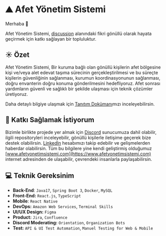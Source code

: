 
# ⛰️ **Afet Yönetim Sistemi**

Merhaba 👋

Afet Yönetim Sistemi, [discussion](https://github.com/acikkaynak/afet-org/discussions/35) alanındaki fikri gönüllü olarak hayata geçirmek için katkı sağlayan bir topluluktur.

## ☀️ Özet

Afet Yönetim Sistemi, Bir kuruma bağlı olan gönüllü kişilerin afet bölgesine kişi ve/veya alet edevat taşıma sürecinin gerçekleştirilmesi ve bu süreçte kişilerin güvenliğinin sağlanması, kurumun koordinasyonunun sağlanması, doğru envanterin doğru konuma gönderilmesini hedefliyoruz. Afet sonrası yardımların güvenli ve sağlıklı bir şekilde ulaşması için teknik çözümler üretiyoruz. 

Daha detaylı bilgiye ulaşmak için [Tanıtım Dokümanı](https://github.com/afet-yonetim-sistemi/.github/files/13479159/ays_introduction.pdf)mızı inceleyebilirsin.

## 🚀 Katkı Sağlamak İstiyorum

Bizimle birlikte projede yer almak için [Discord](https://discord.gg/3ShTaTJr4f) sunucumuza dahil olabilir, ilgili repositoryleri inceleyebilir, gönüllü kişilerle iletişime geçerek bize destek olabilirsin. [LinkedIn](https://tr.linkedin.com/company/afetyonetimsistemi) hesabımızı takip edebilir ve gelişmelerden haberdar olabilirsin. Tüm bu bilgilere yine kendi geliştirmiş olduğumuz [www.afetyonetimsistemi.com](https://www.afetyonetimsistemi.com) internet adresinden de ulaşabilir, çevrendeki insanlarla paylaşabilirsin.

## 💻 Teknik Gereksinim

- **Back-End**: `Java17`, `Spring Boot 3`, `Docker`, `MySQL`
- **Front-End:** `React.js`, `TypeScript`
- **Mobile**: `React Native`
- **DevOps:** `Amazon Web Services`, `Terminal Skills`
- **UI/UX Design:** `Figma`
- **Product:** `Jira`, `Confluence`
- **Discord Moderating:** `Orientation`, `Organization Bots`
- **Test:** `API & UI Test Automation`, `Manuel Testing for Web & Mobile`
